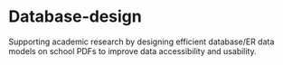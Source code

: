 # Database-design

Supporting academic research by designing efficient database/ER data models on school PDFs to improve data
accessibility and usability.
